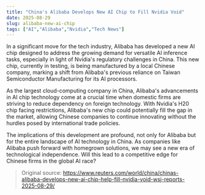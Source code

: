 ```yaml
---
title: "China's Alibaba Develops New AI Chip to Fill Nvidia Void"
date: 2025-08-29
slug: alibaba-new-ai-chip
tags: ["AI","Alibaba","Nvidia","Tech News"]
---
```


In a significant move for the tech industry, Alibaba has developed a new AI chip designed to address the growing demand for versatile AI inference tasks, especially in light of Nvidia's regulatory challenges in China. This new chip, currently in testing, is being manufactured by a local Chinese company, marking a shift from Alibaba's previous reliance on Taiwan Semiconductor Manufacturing for its AI processors.

As the largest cloud-computing company in China, Alibaba's advancements in AI chip technology come at a crucial time when domestic firms are striving to reduce dependency on foreign technology. With Nvidia's H20 chip facing restrictions, Alibaba's new chip could potentially fill the gap in the market, allowing Chinese companies to continue innovating without the hurdles posed by international trade policies.

The implications of this development are profound, not only for Alibaba but for the entire landscape of AI technology in China. As companies like Alibaba push forward with homegrown solutions, we may see a new era of technological independence. Will this lead to a competitive edge for Chinese firms in the global AI race?
> Original source: https://www.reuters.com/world/china/chinas-alibaba-develops-new-ai-chip-help-fill-nvidia-void-wsj-reports-2025-08-29/
